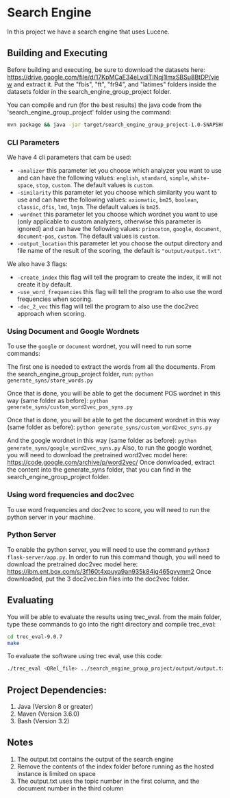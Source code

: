 # Search Engine
In this project we have a search engine that uses Lucene.
## Building and Executing

Before building and executing, be sure to download the datasets here: https://drive.google.com/file/d/17KpMCaE34eLvdiTINqj1lmxSBSu8BtDP/view and extract it.
Put the "fbis", "ft", "fr94", and "latimes" folders inside the datasets folder in the search_engine_group_project folder.

You can compile and run (for the best results) the java code from the 'search_engine_group_project' folder using the command:
```sh
mvn package && java -jar target/search_engine_group_project-1.0-SNAPSHOT.jar -use_word_frequencies -create_index -doc_2_vec
```

### CLI Parameters

We have 4 cli parameters that cam be used:
- ```-analizer``` this parameter let you choose which analyzer you want to use and can have the following values: 
```english```, ```standard```, ```simple```, ```white-space```, ```stop```, ```custom```.
The default values is ```custom```.
- ```-similarity``` this parameter let you choose which similarity you want to use and can have the following values: 
```axiomatic```, ```bm25```, ```boolean```, ```classic```, ```dfis```, ```lmd```, ```lmjm```.
The default values is ```bm25```.
- ```-wordnet``` this parameter let you choose which wordnet you want to use (only applicable to custom analyzers, otherwise this parameter is ignored)
 and can have the following values: ```princeton```, ```google```, ```document```, ```document-pos```, ```custom```.
The default values is ```custom```.
- ```-output_location``` this parameter let you choose the output directory and file name of the result of the scoring, the default is ```"output/output.txt"```.

We also have 3 flags:
- ```-create_index``` this flag will tell the program to create the index, it will not create it by default.
- ```-use_word_frequencies``` this flag will tell the program to also use the word frequencies when scoring.
- ```-doc_2_vec``` this flag will tell the program to also use the doc2vec approach when scoring.

### Using Document and Google Wordnets

To use the ```google``` or ```document``` wordnet, you will need to run some commands:

The first one is needed to extract the words from all the documents. From the search_engine_group_project folder, run:
```python generate_syns/store_words.py```

Once that is done, you will be able to get the document POS wordnet in this way (same folder as before):
```python generate_syns/custom_word2vec_pos_syns.py```

Once that is done, you will be able to get the document wordnet in this way (same folder as before):
```python generate_syns/custom_word2vec_syns.py```

And the google wordnet in this way (same folder as before):
```python generate_syns/google_word2vec_syns.py```
Also, to run the google wordnet, you will need to download the pretrained word2vec model here: https://code.google.com/archive/p/word2vec/
Once donwloaded, extract the content into the generate_syns folder, that you can find in the search_engine_group_project folder.

### Using word frequencies and doc2vec

To use word frequencies and doc2vec to score, you will need to run the python server in your machine.

### Python Server

To enable the python server, you will need to use the command ```python3 flask-server/app.py```.
In order to run this command though, you will need to download the pretrained doc2vec model here: https://ibm.ent.box.com/s/3f160t4xpuya9an935k84ig465gvymm2
Once downloaded, put the 3 doc2vec.bin files into the doc2vec folder.

## Evaluating

You will be able to evaluate the results using trec_eval.
from the main folder, type these commands to go into the right directory and compile trec_eval:
```sh
cd trec_eval-9.0.7
make
```

To evaluate the software using trec eval, use this code:
```sh
./trec_eval <QRel_file> ../search_engine_group_project/output/output.txt
```


## Project Dependencies:
1. Java (Version 8 or greater)
2. Maven (Version 3.6.0)
3. Bash (Version 3.2)

## Notes
1. The output.txt contains the output of the search engine
2. Remove the contents of the index folder before running as the hosted instance is limited on space
3. The output.txt uses the topic number in the first column, and the document number in the third column
